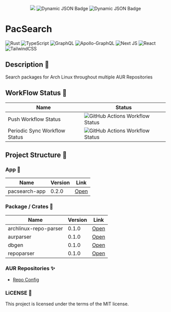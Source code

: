 <p align="center">
  <img src="https://pacsearch-assets.b68.dev/og-image.png" />
  <img alt="Dynamic JSON Badge" src="https://img.shields.io/badge/dynamic/json?url=https%3A%2F%2Fpacsearch.vercel.app%2Fapi%2Fpkg&query=count&style=for-the-badge&logo=Hasura&logoColor=green&label=Total%20Packages%20Count">
  <img alt="Dynamic JSON Badge" src="https://img.shields.io/badge/dynamic/json?url=https%3A%2F%2Fpacsearch.vercel.app%2Fapi%2Frepo&query=count&style=for-the-badge&logo=Hasura&logoColor=green&label=Total%20Repos%20Count">
</p>

# PacSearch

![Rust](https://img.shields.io/badge/rust-%23000000.svg?style=for-the-badge&logo=rust&logoColor=white) ![TypeScript](https://img.shields.io/badge/typescript-%23007ACC.svg?style=for-the-badge&logo=typescript&logoColor=white) ![GraphQL](https://img.shields.io/badge/-GraphQL-E10098?style=for-the-badge&logo=graphql&logoColor=white) ![Apollo-GraphQL](https://img.shields.io/badge/-ApolloGraphQL-311C87?style=for-the-badge&logo=apollo-graphql) ![Next JS](https://img.shields.io/badge/Next-black?style=for-the-badge&logo=next.js&logoColor=white) ![React](https://img.shields.io/badge/react-%2320232a.svg?style=for-the-badge&logo=react&logoColor=%2361DAFB) ![TailwindCSS](https://img.shields.io/badge/tailwindcss-%2338B2AC.svg?style=for-the-badge&logo=tailwind-css&logoColor=white)

## Description 📖

Search packages for Arch Linux throughout multiple AUR Repositories

## WorkFlow Status 🚀

| Name | Status |
|----------------|---------|
| Push Workflow Status | ![GitHub Actions Workflow Status](https://img.shields.io/github/actions/workflow/status/BRAVO68WEB/pacsearch/test-run.yml?style=for-the-badge&logo=github) |
| Periodic Sync Workflow Status | ![GitHub Actions Workflow Status](https://img.shields.io/github/actions/workflow/status/BRAVO68WEB/pacsearch/sync-run.yml?style=for-the-badge&logo=github) |

## Project Structure 🎁

### App 🎂

| Name | Version | Link                          |
|----------------|---------|---------------------|
| pacsearch-app  | 0.2.0   | [Open](./apps/pacsearch-app/) |

### Package / Crates 🍰

| Name | Version | Link                          |
|----------------|---------|---------------------|
| archlinux-repo-parser | 0.1.0   | [Open](./packages/archlinux-repo-parser/) |
| aurparser | 0.1.0   | [Open](./packages/aurparser/) |
| dbgen | 0.1.0   | [Open](./packages/dbgen/) |
| repoparser | 0.1.0   | [Open](./packages/repoparser/) |

### AUR Repositories ✨

- [Repo Config](./config/repo.json)

### LiCENSE 📜

This project is licensed under the terms of the MIT license.